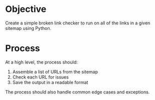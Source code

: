 # Objective
Create a simple broken link checker to run on all of the links in a given sitemap using Python.

# Process
At a high level, the process should: 
1. Assemble a list of URLs from the sitemap
2. Check each URL for issues 
3. Save the output in a readable format 

The process should also handle common edge cases and exceptions.  